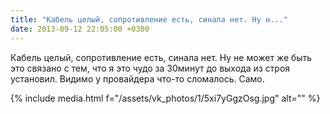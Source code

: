 ```yaml
---
title: "Кабель целый, сопротивление есть, синала нет. Ну н..."
date: 2013-09-12 22:05:00 +0300
---
```


Кабель целый, сопротивление есть, синала нет. Ну не может же быть это связано с тем, что я это чудо за 30минут до выхода из строя установил. Видимо у провайдера что-то сломалось. Само.

{% include media.html f="/assets/vk_photos/1/5xi7yGgzOsg.jpg" alt="" %}
